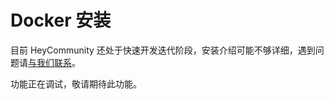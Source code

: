 # Docker 安装

目前 HeyCommunity 还处于快速开发迭代阶段，安装介绍可能不够详细，遇到问题请[与我们联系](../contact/readme.html)。

功能正在调试，敬请期待此功能。

